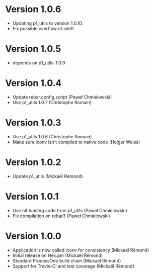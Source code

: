 # Version 1.0.6

* Updating p1_utils to version 1.0.10.
* Fix possible overflow of inleft

# Version 1.0.5

* depends on p1_utils-1.0.9

# Version 1.0.4

* Update rebar.config.script (Paweł Chmielowski)
* Use p1_utils 1.0.7 (Christophe Romain)

# Version 1.0.3

* Use p1_utils 1.0.6 (Christophe Romain)
* Make sure iconv isn't compiled to native code (Holger Weiss)

# Version 1.0.2

* Update p1_utils (Mickaël Rémond)

# Version 1.0.1

* Use nif loading code from p1_utils (Paweł Chmielowski)
* Fix compilation on rebar3 (Paweł Chmielowski)

# Version 1.0.0

* Application is now called iconv for consistency (Mickaël Rémond)
* Initial release on Hex.pm (Mickaël Rémond)
* Standard ProcessOne build chain (Mickaël Rémond)
* Support for Travis-CI and test coverage (Mickaël Rémond)
